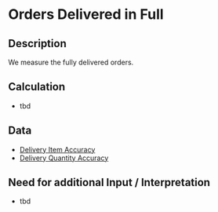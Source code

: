 # Orders Delivered in Full

## Description
We measure the fully delivered orders.

## Calculation
* tbd

## Data
* [Delivery Item Accuracy](https://github.com/fraunhofer-iem/move-kpi-system/blob/a7fe7870d03065a9226c862016c2ca662cb40753/kpis/Internal%20Supply%20Performance/Delivery_Item_Accuracy.md)
* [Delivery Quantity Accuracy](https://github.com/fraunhofer-iem/move-kpi-system/blob/a7fe7870d03065a9226c862016c2ca662cb40753/kpis/Internal%20Supply%20Performance/Delivery_Quantity_Accuracy.md)


## Need for additional Input / Interpretation
* tbd
